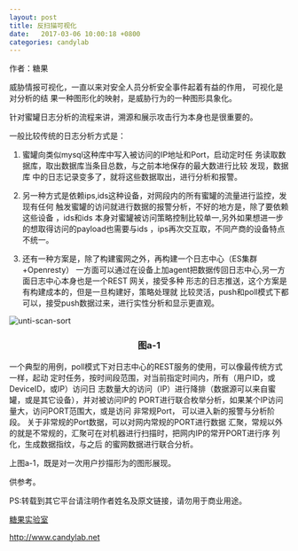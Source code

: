 ```yaml
---
layout: post
title: 反扫描可视化
date:   2017-03-06 10:00:18 +0800 
categories: candylab
---
```


作者：糖果




威胁情报可视化，一直以来对安全人员分析安全事件起着有益的作用， 可视化是对分析的结
果一种图形化的映射，是威胁行为的一种图形具象化。


针对蜜罐日志分析的流程来讲，溯源和展示攻击行为本身也是很重要的。


一般比较传统的日志分析方式是：
1. 蜜罐向类似mysql这种库中写入被访问的IP地址和Port，启动定时任
务读取数据库，取出数据库当条目总数，与之前本地保存的最大数进行比较 发现，数据库
中的日志记录变多了，就将这些数据取出，进行分析和报警。 

2. 另一种方式是依赖ips,ids这种设备，对网段内的所有蜜罐的流量进行监控，发现有任何
触发蜜罐的访问就进行数据的报警分析，不好的地方是，除了要依赖这些设备 ，ids和ids
本身对蜜罐被访问策略控制比较单一,另外如果想进一步的想取得访问的payload也需要与ids
，ips再次交互取，不同产商的设备特点不统一。 


3. 还有一种方案是，除了构建蜜网之外，再构建一个日志中心（ES集群+Openresty）
一方面可以通过在设备上加agent把数据传回日志中心,另一方面日志中心本身也是一个REST
网关，接受多种 形志的日志推送，这个方案是有构建成本的，但是一旦构建好，策略处理就
比较灵活，push和poll模式下都可以，接受push数据过来，进行实性分析和显示更直观。





![unti-scan-sort](https://www.openresty.com.cn/images/moonscript/unti-scan-sort.png)

### <center>图a-1</center>

一个典型的用例，poll模式下对日志中心的REST服务的使用，可以像最传统方式一样，起动
定时任务，按时间段范围，对当前指定时间内，所有（用户ID，或DeviceID，或IP）访问日
志数量大的访问（IP）进行降排（数据源可以来自蜜罐，或是其它设备），并对被访问IP的
PORT进行联合枚举分析，如果某个IP访问量大，访问PORT范围大，或是访问 非常规Port，
可以进入新的报警与分析阶段。 关于非常规的Port数据，可以对网内常规的PORT进行数据
汇聚，常规以外的就是不常规的，汇聚可在对机器进行扫描时，把网内IP的常开PORT进行序
列化，生成数据指纹，与之后 的蜜网数据进行联合分析。 

上图a-1，既是对一次用户抄描形为的图形展现。


供参考。

PS:转载到其它平台请注明作者姓名及原文链接，请勿用于商业用途。

[糖果实验室](http://www.candylab.net)

http://www.candylab.net

